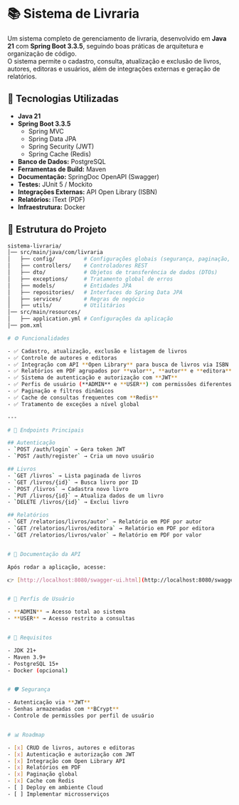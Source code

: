 # 📚 Sistema de Livraria

Um sistema completo de gerenciamento de livraria, desenvolvido em **Java 21** com **Spring Boot 3.3.5**, seguindo boas práticas de arquitetura e organização de código.  
O sistema permite o cadastro, consulta, atualização e exclusão de livros, autores, editoras e usuários, além de integrações externas e geração de relatórios.


## 🚀 Tecnologias Utilizadas

- **Java 21**
- **Spring Boot 3.3.5**
  - Spring MVC
  - Spring Data JPA
  - Spring Security (JWT)
  - Spring Cache (Redis)
- **Banco de Dados:** PostgreSQL
- **Ferramentas de Build:** Maven
- **Documentação:** SpringDoc OpenAPI (Swagger)
- **Testes:** JUnit 5 / Mockito
- **Integrações Externas:** API Open Library (ISBN)
- **Relatórios:** iText (PDF)
- **Infraestrutura:** Docker


## 📂 Estrutura do Projeto

```bash
sistema-livraria/
│── src/main/java/com/livraria
│   ├── config/         # Configurações globais (segurança, paginação, cache, etc.)
│   ├── controllers/    # Controladores REST
│   ├── dto/            # Objetos de transferência de dados (DTOs)
│   ├── exceptions/     # Tratamento global de erros
│   ├── models/         # Entidades JPA
│   ├── repositories/   # Interfaces do Spring Data JPA
│   ├── services/       # Regras de negócio
│   ├── utils/          # Utilitários
│── src/main/resources/
│   ├── application.yml # Configurações da aplicação
│── pom.xml

# ⚙️ Funcionalidades

- ✅ Cadastro, atualização, exclusão e listagem de livros  
- ✅ Controle de autores e editoras  
- ✅ Integração com API **Open Library** para busca de livros via ISBN  
- ✅ Relatórios em PDF agrupados por **valor**, **autor** e **editora**  
- ✅ Sistema de autenticação e autorização com **JWT**  
- ✅ Perfis de usuário (**ADMIN** e **USER**) com permissões diferentes  
- ✅ Paginação e filtros dinâmicos  
- ✅ Cache de consultas frequentes com **Redis**  
- ✅ Tratamento de exceções a nível global  

---

# 🔑 Endpoints Principais

## Autenticação
- `POST /auth/login` → Gera token JWT  
- `POST /auth/register` → Cria um novo usuário  

## Livros
- `GET /livros` → Lista paginada de livros  
- `GET /livros/{id}` → Busca livro por ID  
- `POST /livros` → Cadastra novo livro  
- `PUT /livros/{id}` → Atualiza dados de um livro  
- `DELETE /livros/{id}` → Exclui livro  

## Relatórios
- `GET /relatorios/livros/autor` → Relatório em PDF por autor  
- `GET /relatorios/livros/editora` → Relatório em PDF por editora  
- `GET /relatorios/livros/valor` → Relatório em PDF por valor  


# 📖 Documentação da API

Após rodar a aplicação, acesse:  

👉 [http://localhost:8080/swagger-ui.html](http://localhost:8080/swagger-ui.html)


# 👥 Perfis de Usuário

- **ADMIN** → Acesso total ao sistema  
- **USER** → Acesso restrito a consultas  


# 📌 Requisitos

- JDK 21+  
- Maven 3.9+  
- PostgreSQL 15+  
- Docker (opcional)  


# 🛡️ Segurança

- Autenticação via **JWT**  
- Senhas armazenadas com **BCrypt**  
- Controle de permissões por perfil de usuário  


# 📊 Roadmap

- [x] CRUD de livros, autores e editoras  
- [x] Autenticação e autorização com JWT  
- [x] Integração com Open Library API  
- [x] Relatórios em PDF  
- [x] Paginação global  
- [x] Cache com Redis  
- [ ] Deploy em ambiente Cloud  
- [ ] Implementar microsserviços
